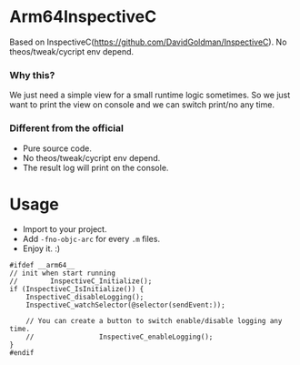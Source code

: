 # Arm64InspectiveC
Based on InspectiveC(https://github.com/DavidGoldman/InspectiveC). 
No theos/tweak/cycript env depend.

### Why this?
We just need a simple view for a small runtime logic sometimes.
So we just want to print the view on console and we can switch print/no any time.

### Different from the official
- Pure source code.
- No theos/tweak/cycript env depend.
- The result log will print on the console.

# Usage
- Import to your project.
- Add `-fno-objc-arc` for every `.m` files.
- Enjoy it. :)

```
#ifdef __arm64__
// init when start running
//        InspectiveC_Initialize();
if (InspectiveC_IsInitialize()) {
    InspectiveC_disableLogging();
    InspectiveC_watchSelector(@selector(sendEvent:));
    
    // You can create a button to switch enable/disable logging any time.
    //                InspectiveC_enableLogging();
}
#endif
```
